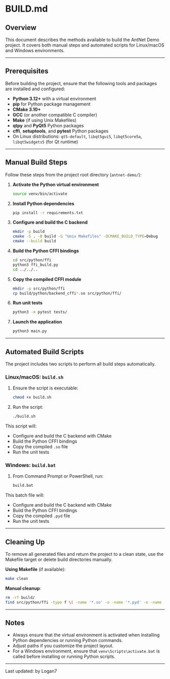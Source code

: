 # BUILD.md

## Overview

This document describes the methods available to build the AntNet Demo project. It covers both manual steps and automated scripts for Linux/macOS and Windows environments.

---

## Prerequisites

Before building the project, ensure that the following tools and packages are installed and configured:

* **Python 3.12+** with a virtual environment
* **pip** for Python package management
* **CMake 3.10+**
* **GCC** (or another compatible C compiler)
* **Make** (if using Unix Makefiles)
* **qtpy** and **PyQt5** Python packages
* **cffi**, **setuptools**, and **pytest** Python packages
* On Linux distributions: `qt5-default`, `libqt5gui5`, `libqt5core5a`, `libqt5widgets5` (for Qt runtime)

---

## Manual Build Steps

Follow these steps from the project root directory (`antnet-demo/`):

1. **Activate the Python virtual environment**

   ```bash
   source venv/bin/activate
   ```

2. **Install Python dependencies**

   ```bash
   pip install -r requirements.txt
   ```

3. **Configure and build the C backend**

   ```bash
   mkdir -p build
   cmake -S . -B build -G "Unix Makefiles" -DCMAKE_BUILD_TYPE=Debug
   cmake --build build
   ```

4. **Build the Python CFFI bindings**

   ```bash
   cd src/python/ffi
   python3 ffi_build.py
   cd ../../..
   ```

5. **Copy the compiled CFFI module**

   ```bash
   mkdir -p src/python/ffi
   cp build/python/backend_cffi*.so src/python/ffi/
   ```

6. **Run unit tests**

   ```bash
   python3 -m pytest tests/
   ```

7. **Launch the application**

   ```bash
   python3 main.py
   ```

---

## Automated Build Scripts

The project includes two scripts to perform all build steps automatically.

### Linux/macOS: `build.sh`

1. Ensure the script is executable:

   ```bash
   chmod +x build.sh
   ```

2. Run the script:

   ```bash
   ./build.sh
   ```

This script will:

* Configure and build the C backend with CMake
* Build the Python CFFI bindings
* Copy the compiled `.so` file
* Run the unit tests

### Windows: `build.bat`

1. From Command Prompt or PowerShell, run:

   ```bat
   build.bat
   ```

This batch file will:

* Configure and build the C backend with CMake
* Build the Python CFFI bindings
* Copy the compiled `.pyd` file
* Run the unit tests

---

## Cleaning Up

To remove all generated files and return the project to a clean state, use the Makefile target or delete build directories manually.

**Using Makefile** (if available):

```bash
make clean
```

**Manual cleanup**:

```bash
rm -rf build/
find src/python/ffi -type f \( -name '*.so' -o -name '*.pyd' -o -name '*.o' -o -name '*.c' \) -delete
```

---

## Notes

* Always ensure that the virtual environment is activated when installing Python dependencies or running Python commands.
* Adjust paths if you customize the project layout.
* For a Windows environment, ensure that `venv\Scripts\activate.bat` is called before installing or running Python scripts.

---

Last updated: by Logan7
